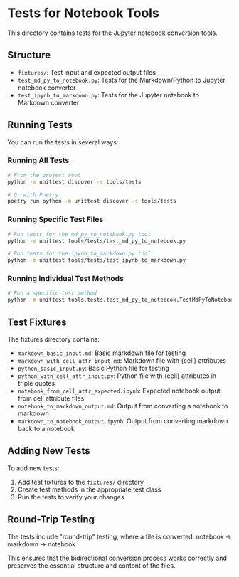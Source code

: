 # Tests for Notebook Tools

This directory contains tests for the Jupyter notebook conversion tools.

## Structure

- `fixtures/`: Test input and expected output files
- `test_md_py_to_notebook.py`: Tests for the Markdown/Python to Jupyter notebook converter
- `test_ipynb_to_markdown.py`: Tests for the Jupyter notebook to Markdown converter

## Running Tests

You can run the tests in several ways:

### Running All Tests

```bash
# From the project root
python -m unittest discover -s tools/tests

# Or with Poetry
poetry run python -m unittest discover -s tools/tests
```

### Running Specific Test Files

```bash
# Run tests for the md_py_to_notebook.py tool
python -m unittest tools/tests/test_md_py_to_notebook.py

# Run tests for the ipynb_to_markdown.py tool
python -m unittest tools/tests/test_ipynb_to_markdown.py
```

### Running Individual Test Methods

```bash
# Run a specific test method
python -m unittest tools.tests.test_md_py_to_notebook.TestMdPyToNotebook.test_markdown_with_cell_attributes
```

## Test Fixtures

The fixtures directory contains:

- `markdown_basic_input.md`: Basic markdown file for testing
- `markdown_with_cell_attr_input.md`: Markdown file with {cell} attributes
- `python_basic_input.py`: Basic Python file for testing
- `python_with_cell_attr_input.py`: Python file with {cell} attributes in triple quotes
- `notebook_from_cell_attr_expected.ipynb`: Expected notebook output from cell attribute files
- `notebook_to_markdown_output.md`: Output from converting a notebook to markdown
- `markdown_to_notebook_output.ipynb`: Output from converting markdown back to a notebook

## Adding New Tests

To add new tests:

1. Add test fixtures to the `fixtures/` directory
2. Create test methods in the appropriate test class
3. Run the tests to verify your changes

## Round-Trip Testing

The tests include "round-trip" testing, where a file is converted:
notebook → markdown → notebook

This ensures that the bidirectional conversion process works correctly and preserves
the essential structure and content of the files. 